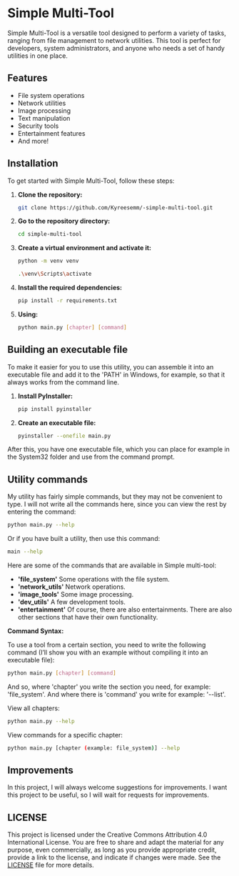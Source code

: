 # Simple Multi-Tool

Simple Multi-Tool is a versatile tool designed to perform a variety of tasks, ranging from file management to network utilities. This tool is perfect for developers, system administrators, and anyone who needs a set of handy utilities in one place.

## Features

- File system operations
- Network utilities
- Image processing
- Text manipulation
- Security tools
- Entertainment features
- And more!

## Installation

To get started with Simple Multi-Tool, follow these steps:

1. **Clone the repository:**

   ```bash
   git clone https://github.com/Kyreesemm/-simple-multi-tool.git
   ```
2. **Go to the repository directory:**
   ```bash
   cd simple-multi-tool
   ```
3. **Create a virtual environment and activate it:**
   ```bash
   python -m venv venv
   ```
   ```bash
   .\venv\Scripts\activate
   ```
4. **Install the required dependencies:**
   ```bash
   pip install -r requirements.txt
   ```
5. **Using:**
   ```bash
   python main.py [chapter] [command]
   ```

## Building an executable file

To make it easier for you to use this utility, you can assemble it into an executable file and add it to the 'PATH' in Windows, for example, so that it always works from the command line.

1. **Install PyInstaller:**
   ```bash
   pip install pyinstaller
   ```
2. **Create an executable file:**
   ```bash
   pyinstaller --onefile main.py
   ```

After this, you have one executable file, which you can place for example in the System32 folder and use from the command prompt.



## Utility commands

My utility has fairly simple commands, but they may not be convenient to type. I will not write all the commands here, since you can view the rest by entering the command:
   ```bash
   python main.py --help
   ```
Or if you have built a utility, then use this command:
   ```bash
   main --help
   ```

Here are some of the commands that are available in Simple multi-tool:
- **'file_system'**     Some operations with the file system.
- **'network_utils'**   Network operations.
- **'image_tools'**     Some image processing.
- **'dev_utils'**       A few development tools.
- **'entertainment'**   Of course, there are also entertainments.
There are also other sections that have their own functionality.

**Command Syntax:**

To use a tool from a certain section, you need to write the following command (I’ll show you with an example without compiling it into an executable file):
   ```bash
   python main.py [chapter] [command]
   ```
And so, where 'chapter' you write the section you need, for example: 'file_system'. And where there is 'command' you write for example: '--list'.

View all chapters:
   ```bash
   python main.py --help
   ```
View commands for a specific chapter:
   ```bash
   python main.py [chapter (example: file_system)] --help
   ```



## Improvements

In this project, I will always welcome suggestions for improvements. I want this project to be useful, so I will wait for requests for improvements.


## LICENSE

This project is licensed under the Creative Commons Attribution 4.0 International License. You are free to share and adapt the material for any purpose, even commercially, as long as you provide appropriate credit, provide a link to the license, and indicate if changes were made. See the [LICENSE](LICENSE) file for more details.

